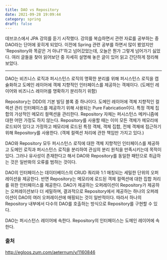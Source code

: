 ```yaml
---
title: DAO vs Repository
date: 2021-09-28 19:09:44
category: spring
draft: false
---
```


데브코스에서 JPA 강의를 듣기 시작했다. 강의를 복습하면서 관련 자료를 공부하는 중 DAO라는 단어에 꽂히게 되었다. 이전에 Spring 관련 공부를 하면서 많이 봤었지만 'Repository와 똑같은 거 아냐?'하고 넘어갔었는데, 오늘은 뭔가 그렇게 넘어가기 싫었다. 여러 글들을 찾아 읽어보던 중 자세히 설명해 놓은 글이 있어 읽고 간단하게 정리해보았다.

---

DAO는 비즈니스 로직과 퍼시스턴스 로직의 명확한 분리를 위해 퍼시스턴스 로직을 캡슐화하고 도메인 레이어에 객체 지향적인 인터페이스를 제공하는 객체이다. (도메인 레이어와 비즈니스 레이어를 명확하기 분리하기 위함)

Repository는 DDD의 기본 빌딩 블록 중 하나이다. 도메인 레이어에 객체 지향적인 컬렉션 관리 인터페이스를 제공하기 위해 사용되는 Pure Fabrication이다. 특정 객체 집합의 가상적인 메모리 컬렉션을 관리한다. Repository 자체는 퍼시스턴스 메커니즘에 대한 어떤 가정도 하지 않는다. Repository를 사용할 때는 이미 모든 객체가 메모리에 로드되어 있다고 가정하고 메모리에 로드된 특정 객체, 객체 집합, 전체 객체에 접근하기 위해 Repository를 사용한다. (객체 컬렉션 처리에 관한 책임만 가지고 있다.)

DAO와 Repository 모두 퍼시스턴스 로직에 대한 객체 지향적인 인터페이스를 제공하고 도메인 로직과 퍼시스턴스 로직을 분리하여 관심의 분리 원칙을 만족시키는데 목적이 있다. 그러나 유사성이 존재한다고 해서 DAO와 Repository를 동일한 패턴으로 취급하는 것은 일반화의 오류를 범하는 것이다.

DAO의 인터페이스는 데이터베이스의 CRUD 쿼리와 1:1 매칭되는 세밀한 단위의 오퍼레이션을 제공한다. 반면 Repository는 메모리에 로드된 객체 컬렉션에 대한 집합 처리를 위한 인터페이스를 제공한다. DAO가 제공하는 오퍼레이션이 Repository가 제공하는 오퍼레이션보다 더 세밀하며, 결과적으로 Repository에서 제공하는 하나의 오퍼레이션이 DAO의 여러 오퍼레이션에 매핑되는 것이 일반적이다. 따라서 하나의 Repository 내부에서 다수의 DAO를 호출하는 방식으로 Repository를 구현할 수 있다.

DAO는 퍼시스턴스 레이어에 속한다. Repository의 인터페이스는 도메인 레이어에 속한다.



### 출처

http://egloos.zum.com/aeternum/v/1160846